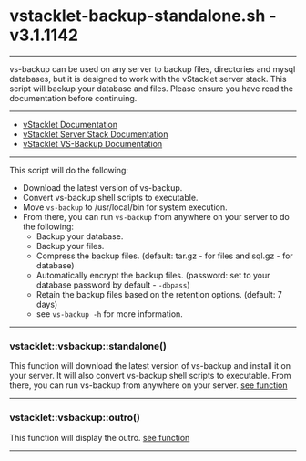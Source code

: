 # vstacklet-backup-standalone.sh - v3.1.1142


---

vs-backup can be used on any server to backup files, directories and mysql
databases, but it is designed to work with the vStacklet server stack.
This script will backup your database and files.
Please ensure you have read the documentation before continuing.

---

- [vStacklet Documentation](https://github.com/JMSDOnline/vstacklet/blob/development/docs/setup/vstacklet.sh.md)
- [vStacklet Server Stack Documentation](https://github.com/JMSDOnline/vstacklet/blob/development/docs/setup/vstacklet-server-stack.sh.md)
- [vStacklet VS-Backup Documentation](https://github.com/JMSDOnline/vstacklet/blob/development/docs/bin/backup/vs-backup.md)

---

This script will do the following:
- Download the latest version of vs-backup.
- Convert vs-backup shell scripts to executable.
- Move `vs-backup` to /usr/local/bin for system execution.
- From there, you can run `vs-backup` from anywhere on your server to do the following:
  - Backup your database.
  - Backup your files.
  - Compress the backup files. (default: tar.gz - for files and sql.gz - for database)
  - Automatically encrypt the backup files. (password: set to your database password by default - `-dbpass`)
  - Retain the backup files based on the retention options. (default: 7 days)
  - see `vs-backup -h` for more information.

---



### vstacklet::vsbackup::standalone()

This function will download the latest version of vs-backup
and install it on your server. It will also convert vs-backup shell scripts
to executable. From there, you can run vs-backup from anywhere on your server.
[see function](https://github.com/JMSDOnline/vstacklet/blob/development/bin/backup/vstacklet-backup-standalone.sh#L60-L65)

---

### vstacklet::vsbackup::outro()

This function will display the outro. [see function](https://github.com/JMSDOnline/vstacklet/blob/development/bin/backup/vstacklet-backup-standalone.sh#L73-L85)

---


